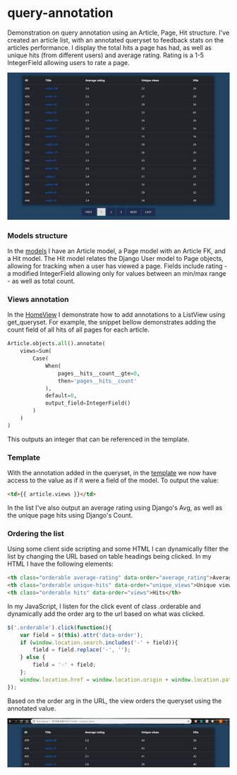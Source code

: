 # query-annotation

Demonstration on query annotation using an Article, Page, Hit structure. I've created an article list, with an annotated queryset to feedback stats on the articles performance. I display the total hits a page has had, as well as unique hits (from different users) and average rating. Rating is a 1-5 IntegerField allowing users to rate a page.

![demo](https://github.com/bradster45/query-annotation/blob/master/demo/public/static/public/images/dashboard.JPG)

### Models structure

In the [models](https://github.com/bradster45/query-annotation/blob/master/demo/public/models.py) I have an Article model, a Page model with an Article FK, and a Hit model. The Hit model relates the Django User model to Page objects, allowing for tracking when a user has viewed a page. Fields include rating - a modified IntegerField allowing only for values between an min/max range - as well as total count.

### Views annotation

In the [HomeView](https://github.com/bradster45/query-annotation/blob/master/demo/public/views.py) I demonstrate how to add annotations to a ListView using get_queryset. For example, the snippet bellow demonstrates adding the count field of all hits of all pages for each article.

```python
Article.objects.all().annotate(
    views=Sum(
        Case(
            When(
                pages__hits__count__gte=0,
                then='pages__hits__count'
            ),
            default=0,
            output_field=IntegerField()
        )
    )
)
```

This outputs an integer that can be referenced in the template.

### Template

With the annotation added in the queryset, in the [template](https://github.com/bradster45/query-annotation/blob/master/demo/public/templates/public/article_list.html) we now have access to the value as if it were a field of the model. To output the value:

```html
<td>{{ article.views }}</td>
```

In the list I've also output an average rating using Django's Avg, as well as the unique page hits using Django's Count.

### Ordering the list

Using some client side scripting and some HTML I can dynamically filter the list by changing the URL based on table headings being clicked. In my HTML I have the following <th> elements:
  
```html
<th class="orderable average-rating" data-order="average_rating">Average rating</th>
<th class="orderable unique-hits" data-order="unique_views">Unique views</th>
<th class="orderable hits" data-order="views">Hits</th>
```

In my JavaScript, I listen for the click event of class .orderable and dynamically add the order arg to the url based on what was clicked.

```javascript
$('.orderable').click(function(){
    var field = $(this).attr('data-order');
    if (window.location.search.includes('-' + field)){
        field = field.replace('-', '');
    } else {
        field = '-' + field;
    };
    window.location.href = window.location.origin + window.location.pathname + '?order=' + field;
});
```

Based on the order arg in the URL, the view orders the queryset using the annotated value.

![ordering demo](https://github.com/bradster45/query-annotation/blob/master/demo/public/static/public/images/ordering.JPG)
